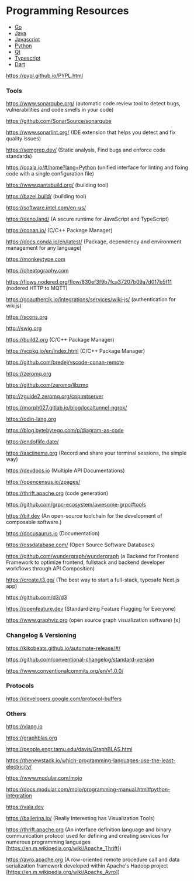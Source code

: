 # Programming Resources

* [Go](./Go/)
* [Java](./Java/)
* [Javascript](./Javascript/)
* [Python](./Python/)
* [Qt](./Qt/)
* [Typescript](./Typescript/)
* [Dart](./DART.md)

https://pypl.github.io/PYPL.html

### Tools

https://www.sonarqube.org/ (automatic code review tool to detect bugs, vulnerabilities and code smells in your code)

https://github.com/SonarSource/sonarqube

https://www.sonarlint.org/ (IDE extension that helps you detect and fix quality issues)

https://semgrep.dev/ (Static analysis, Find bugs and enforce code standards)

https://coala.io/#/home?lang=Python (unified interface for linting and fixing code with a single configuration file)

https://www.pantsbuild.org/ (building tool)

https://bazel.build/ (building tool)

https://software.intel.com/en-us/

https://deno.land/ (A secure runtime for JavaScript and TypeScript)

https://conan.io/ (C/C++ Package Manager)

https://docs.conda.io/en/latest/ (Package, dependency and environment management for any language)

https://monkeytype.com

https://cheatography.com

https://flows.nodered.org/flow/830ef3f9b7fca37207b09a7d017b5f11 (nodered HTTP to MQTT)

https://goauthentik.io/integrations/services/wiki-js/ (authentication for wikijs)

https://scons.org

http://swig.org

https://build2.org (C/C++ Package Manager)

https://vcpkg.io/en/index.html (C/C++ Package Manager)

https://github.com/bredej/vscode-conan-remote

https://zeromq.org

https://github.com/zeromq/libzmq

http://zguide2.zeromq.org/cpp:mtserver

https://morph027.gitlab.io/blog/localtunnel-ngrok/

https://odin-lang.org

https://blog.bytebytego.com/p/diagram-as-code

https://endoflife.date/

https://asciinema.org (Record and share your terminal sessions, the simple way)

https://devdocs.io (Multiple API Documentations)

https://opencensus.io/zpages/

https://thrift.apache.org (code generation)

https://github.com/grpc-ecosystem/awesome-grpc#tools

https://bit.dev (An open-source toolchain for the development of composable software.)

https://docusaurus.io (Documentation)

https://ossdatabase.com/ (Open Source Software Databases)

https://github.com/wundergraph/wundergraph (a Backend for Frontend Framework to optimize frontend, fullstack and backend developer workflows through API Composition)

https://create.t3.gg/ (The best way to start a full-stack, typesafe Next.js app)

https://github.com/d3/d3

https://openfeature.dev (Standardizing Feature Flagging for Everyone)

https://www.graphviz.org (open source graph visualization software) [x]

### Changelog & Versioning

https://kikobeats.github.io/automate-release/#/

https://github.com/conventional-changelog/standard-version

https://www.conventionalcommits.org/en/v1.0.0/

### Protocols

https://developers.google.com/protocol-buffers

### Others

https://vlang.io

https://graphblas.org

https://people.engr.tamu.edu/davis/GraphBLAS.html

https://thenewstack.io/which-programming-languages-use-the-least-electricity/

https://www.modular.com/mojo

https://docs.modular.com/mojo/programming-manual.html#python-integration

https://vala.dev

https://ballerina.io/ (Really Interesting has Visualization Tools)

https://thrift.apache.org (An interface definition language and binary communication protocol used for defining and creating services for numerous programming languages [https://en.m.wikipedia.org/wiki/Apache_Thrift])

https://avro.apache.org (A row-oriented remote procedure call and data serialization framework developed within Apache's Hadoop project [https://en.m.wikipedia.org/wiki/Apache_Avro])